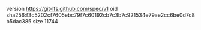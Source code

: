 version https://git-lfs.github.com/spec/v1
oid sha256:f3c5202cf7605ebc79f7c60192cb7c3b7c921534e79ae2cc6be0d7c8b5dac385
size 11744
